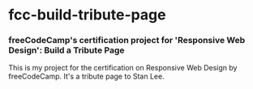 # fcc-build-tribute-page

### freeCodeCamp's certification project for 'Responsive Web Design': Build a Tribute Page

This is my project for the certification on Responsive Web Design by freeCodeCamp. It's a tribute page to Stan Lee.
